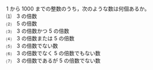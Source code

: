$1$ から $1000$ までの整数のうち，次のような数は何個あるか。<br>
⑴　$3$ の倍数<br>
⑵　$5$ の倍数<br>
⑶　$3$ の倍数かつ $5$ の倍数<br>
⑷　$3$ の倍数または $5$ の倍数<br>
⑸　$3$ の倍数でない数<br>
⑹　$3$ の倍数でなく $5$ の倍数でもない数<br>
⑺　$3$ の倍数であるが $5$ の倍数でない数